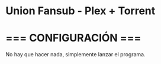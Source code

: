 # Union Fansub - Plex + Torrent

# === CONFIGURACIÓN ===
No hay que hacer nada, simplemente lanzar el programa.
